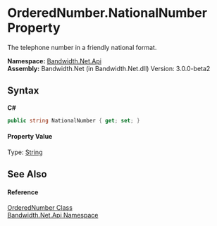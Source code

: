 ﻿# OrderedNumber.NationalNumber Property 
 

The telephone number in a friendly national format.

**Namespace:**&nbsp;<a href ="N_Bandwidth_Net_Api.md">Bandwidth.Net.Api</a><br />**Assembly:**&nbsp;Bandwidth.Net (in Bandwidth.Net.dll) Version: 3.0.0-beta2

## Syntax

**C#**<br />
``` C#
public string NationalNumber { get; set; }
```


#### Property Value
Type: <a href="http://msdn2.microsoft.com/en-us/library/s1wwdcbf" target="_blank">String</a>

## See Also


#### Reference
<a href ="T_Bandwidth_Net_Api_OrderedNumber.md">OrderedNumber Class</a><br /><a href ="N_Bandwidth_Net_Api.md">Bandwidth.Net.Api Namespace</a><br />
